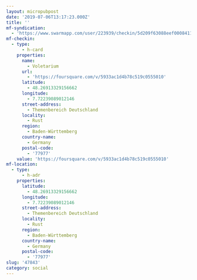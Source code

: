 ```yaml
---
layout: micropubpost
date: '2019-07-06T13:17:23.000Z'
title: ''
mf-syndication:
  - 'https://www.swarmapp.com/user/223939/checkin/5d209f63088eef0008411975'
mf-checkin:
  - type:
      - h-card
    properties:
      name:
        - Voletarium
      url:
        - 'https://foursquare.com/v/5933ac1d4b78c519c0555010'
      latitude:
        - 48.26913329156662
      longitude:
        - 7.72239089012146
      street-address:
        - Themenbereich Deutschland
      locality:
        - Rust
      region:
        - Baden-Württemberg
      country-name:
        - Germany
      postal-code:
        - '77977'
    value: 'https://foursquare.com/v/5933ac1d4b78c519c0555010'
mf-location:
  - type:
      - h-adr
    properties:
      latitude:
        - 48.26913329156662
      longitude:
        - 7.72239089012146
      street-address:
        - Themenbereich Deutschland
      locality:
        - Rust
      region:
        - Baden-Württemberg
      country-name:
        - Germany
      postal-code:
        - '77977'
slug: '47843'
category: social
---
```

